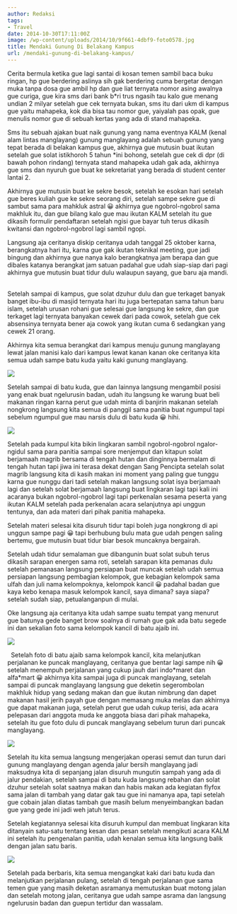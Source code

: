 ```yaml
---
author: Redaksi
tags:
- Travel
date: 2014-10-30T17:11:00Z
image: /wp-content/uploads/2014/10/9f661-4dbf9-foto0578.jpg
title: Mendaki Gunung Di Belakang Kampus
url: /mendaki-gunung-di-belakang-kampus/
---
```


<p class="has-drop-cap">
  Cerita bermula ketika gue lagi santai di kosan temen sambil baca buku ringan, hp gue berdering aslinya sih gak berdering cuma bergetar dengan muka tanpa dosa gue ambil hp dan gue liat ternyata nomor asing awalnya gue curiga, gue kira sms dari bank b*ri trus ngasih tau kalo gue menang undian 2 milyar setelah gue cek ternyata bukan, sms itu dari ukm di kampus gue yaitu mahapeka, kok dia bisa tau nomor gue, yaiyalah pas opak, gue menulis nomor gue di sebuah kertas yang ada di stand mahapeka. &nbsp;
</p>

Sms itu sebuah ajakan buat naik gunung yang nama eventnya KALM (kenal alam lintas manglayang) gunung manglayang adalah sebuah gunung yang tepat berada di belakan kampus gue, akhirnya gue mutusin buat ikutan setelah gue solat istikhoroh 5 tahun *ini bohong, setelah gue cek di dpr (di bawah pohon rindang) ternyata stand mahapeka udah gak ada, akhirnya gue sms dan nyuruh gue buat ke sekretariat yang berada di student center lantai 2. &nbsp; 

Akhirnya gue mutusin buat ke sekre besok, setelah ke esokan hari setelah gue beres kuliah gue ke sekre seorang diri, setelah sampe sekre gue di sambut sama para mahkluk astral 😀 akhirnya gue ngobrol-ngobrol sama makhluk itu, dan gue bilang kalo gue mau ikutan KALM setelah itu gue dikasih formulir pendaftaran setelah ngisi gue bayar tuh terus dikasih kwitansi dan ngobrol-ngobrol lagi sambil ngopi. &nbsp;

Langsung aja ceritanya diskip ceritanya udah tanggal 25 oktober karna, berangkatnya hari itu, karna gue gak ikutan teknikal meeting, gue jadi bingung dan akhirnya gue nanya kalo berangkatnya jam berapa dan gue dibales katanya berangkat jam satuan padahal gue udah siap-siap dari pagi akhirnya gue mutusin buat tidur dulu walaupun sayang, gue baru aja mandi. &nbsp; 

Setelah sampai di kampus, gue solat dzuhur dulu dan gue terkaget banyak banget ibu-ibu di masjid ternyata hari itu juga bertepatan sama tahun baru islam, setelah urusan rohani gue selesai gue langsung ke sekre, dan gue terkaget lagi ternyata banyakan cewek dari pada cowok, setelah gue cek absensinya ternyata bener aja cowok yang ikutan cuma 6 sedangkan yang cewek 21 orang. 

Akhirnya kita semua berangkat dari kampus menuju gunung manglayang lewat jalan manisi kalo dari kampus lewat kanan kanan oke ceritanya kita semua udah sampe batu kuda yaitu kaki gunung manglayang.

![](/wp-content/uploads/2014/10/bbcad-d7c75-foto0623.jpg)

Setelah sampai di batu kuda, gue dan lainnya langsung mengambil posisi yang enak buat ngelurusin badan, udah itu langsung ke warung buat beli makanan ringan karna perut gue udah minta di banjirin makanan setelah nongkrong langsung kita semua di panggil sama panitia buat ngumpul tapi sebelum ngumpul gue mau narsis dulu di batu kuda 😀 hihi.

![](/wp-content/uploads/2014/10/8d3e6-bd8c2-foto0579.jpg)

Setelah pada kumpul kita bikin lingkaran sambil ngobrol-ngobrol ngalor-ngidul sama para panitia sampai sore menjemput dan kitapun solat berjamaah magrib bersama di tengah hutan dan dinginnya bermalam di tengah hutan tapi jiwa ini terasa dekat dengan Sang Pencipta setelah solat magrib langsung kita di kasih makan ini moment yang paling gue tunggu karna gue nunggu dari tadi setelah makan langsung solat isya berjamaah lagi dan setelah solat berjamaah langsung buat lingkaran lagi tapi kali ini acaranya bukan ngobrol-ngobrol lagi tapi perkenalan sesama peserta yang ikutan KALM setelah pada perkenalan acara selanjutnya api unggun tentunya, dan ada materi dari pihak panitia mahapeka.

Setelah materi selesai kita disuruh tidur tapi boleh juga nongkrong di api unggun sampe pagi 😀 tapi berhubung bulu mata gue udah pengen saling bertemu, gue mutusin buat tidur biar besok muncaknya bergairah.

Setelah udah tidur semalaman gue dibangunin buat solat subuh terus dikasih sarapan energen sama roti, setelah sarapan kita pemanas dulu setelah pemanasan langsung persiapan buat muncak setelah udah semua persiapan langsung pembagian kelompok, gue kebagian kelompok sama ulfah dan juli nama kelompoknya, kelompok kancil 😀 padahal badan gue kaya kebo kenapa masuk kelompok kancil, saya dimana? saya siapa? setelah sudah siap, petualanganpun di mulai.

Oke langsung aja ceritanya kita udah sampe suatu tempat yang menurut gue batunya gede banget brow soalnya di rumah gue gak ada batu segede ini dan sekalian foto sama kelompok kancil di batu ajaib ini.

![](/wp-content/uploads/2014/10/97831-3a8da-foto0585.jpg)

&nbsp; Setelah foto di batu ajaib sama kelompok kancil, kita melanjutkan perjalanan ke puncak manglayang, ceritanya gue bentar lagi sampe nih 😀 setelah menempuh perjalanan yang cukup jauh dari indo\*maret dan alfa\*mart 😀 akhirnya kita sampai juga di puncak manglayang, setelah sampai di puncak manglayang langsung gue deketin segerombolan makhluk hidup yang sedang makan dan gue ikutan nimbrung dan dapet makanan hasil jerih payah gue dengan memasang muka melas dan akhirnya gue dapat makanan juga, setelah perut gue udah cukup terisi, ada acara pelepasan dari anggota muda ke anggota biasa dari pihak mahapeka, setelah itu gue foto dulu di puncak manglayang sebelum turun dari puncak manglayang. 

![](/wp-content/uploads/2014/10/3bcfa-62f58-foto0597.jpg)

Setelah itu kita semua langsung mengerjakan operasi semut dan turun dari gunung manglayang dengan agenda jalur bersih manglayang jadi maksudnya kita di sepanjang jalan disuruh mungutin sampah yang ada di jalur pendakian, setelah sampai di batu kuda langsung rebahan dan solat dzuhur setelah solat saatnya makan dan habis makan ada kegiatan flyfox sama jalan di tambah yang datar gak tau gue ini namanya apa, tapi setelah gue cobain jalan diatas tambah gue masih belum menyeimbangkan badan gue yang gede ini jadi weh jatuh terus.

Setelah kegiatannya selesai kita disuruh kumpul dan membuat lingkaran kita ditanyain satu-satu tentang kesan dan pesan setelah mengikuti acara KALM ini setelah itu pengenalan panitia, udah kenalan semua kita langsung balik dengan jalan satu baris.

![](/wp-content/uploads/2014/10/bbcad-d7c75-foto0623.jpg)

Setelah pada berbaris, kita semua mengangkat kaki dari batu kuda dan melanjutkan perjalanan pulang, setelah di tengah perjalanan gue sama temen gue yang masih deketan asramanya memutuskan buat motong jalan dan setelah motong jalan, ceritanya gue udah sampe asrama dan langsung ngelurusin badan dan guepun tertidur dan wassalam.